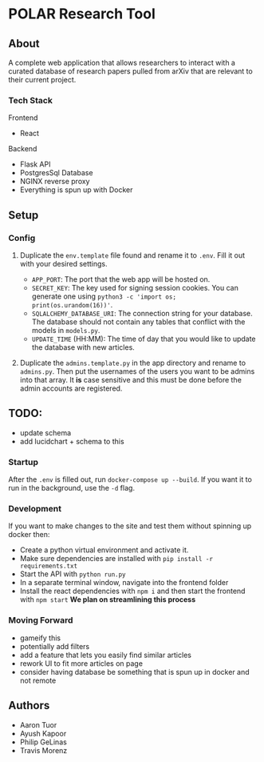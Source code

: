 # POLAR Research Tool

## About

A complete web application that allows researchers to interact with a curated database of research papers pulled from arXiv that are relevant to their current project.

### Tech Stack

Frontend

- React

Backend

- Flask API
- PostgresSql Database
- NGINX reverse proxy
- Everything is spun up with Docker

## Setup

### Config

1. Duplicate the `env.template` file found and rename it to `.env`. Fill it out with your desired settings.

   - `APP_PORT`: The port that the web app will be hosted on.
   - `SECRET_KEY`: The key used for signing session cookies. You can generate one using `python3 -c 'import os; print(os.urandom(16))'`.
   - `SQLALCHEMY_DATABASE_URI`: The connection string for your database. The database should not contain any tables that conflict with the models in `models.py`.
   - `UPDATE_TIME` (HH:MM): The time of day that you would like to update the database with new articles.

2. Duplicate the `admins.template.py` in the app directory and rename to `admins.py`. Then put the usernames of the users you want to be admins into that array. It **is** case sensitive and this must be done before the admin accounts are registered.

## TODO:

- update schema
- add lucidchart + schema to this

### Startup

After the `.env` is filled out, run `docker-compose up --build`. If you want it to run in the background, use the `-d` flag.

### Development

If you want to make changes to the site and test them without spinning up docker then:

- Create a python virtual environment and activate it.
- Make sure dependencies are installed with `pip install -r requirements.txt`
- Start the API with `python run.py`
- In a separate terminal window, navigate into the frontend folder
- Install the react dependencies with `npm i` and then start the frontend with `npm start`
  **We plan on streamlining this process**

### Moving Forward

- gameify this
- potentially add filters
- add a feature that lets you easily find similar articles
- rework UI to fit more articles on page
- consider having database be something that is spun up in docker and not remote

## Authors

- Aaron Tuor
- Ayush Kapoor
- Philip GeLinas
- Travis Morenz
